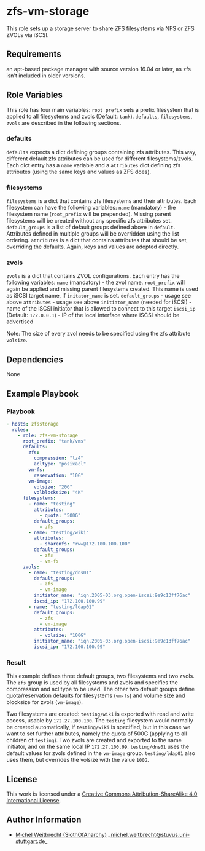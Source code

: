# zfs-vm-storage

This role sets up a storage server to share ZFS filesystems via NFS or ZFS ZVOLs via iSCSI.


## Requirements

an apt-based package manager with source version 16.04 or later, as zfs isn't included in older versions.


## Role Variables

This role has four main variables: `root_prefix` sets a prefix filesystem that is applied to all filesystems and zvols (Default: `tank`). `defaults`, `filesystems`, `zvols` are described in the following sections.

### defaults
`defaults` expects a dict defining groups containing zfs attributes. This way, different default zfs attributes can be used for different filesystems/zvols. Each dict entry has a `name` variable and a `attributes` dict defining zfs attributes (using the same keys and values as ZFS does).

### filesystems
`filesystems` is a dict that contains zfs filesystems and their attributes. Each filesystem can have the following variables:
`name` (mandatory) - the filesystem name (`root_prefix` will be prepended). Missing parent filesystems will be created without any specific zfs attributes set.
`default_groups` is a list of default groups defined above in `default`. Attributes defined in multiple groups will be overridden using the list ordering.
`attributes` is a dict that contains attributes that should be set, overriding the defaults. Again, keys and values are adopted directly.

### zvols
`zvols` is a dict that contains ZVOL configurations. Each entry has the following variables:
	`name` (mandatory) - the zvol name. `root_prefix` will again be applied and missing parent filesystems created. This name is used as iSCSI target name, if `initator_name` is set.
	`default_groups` - usage see above
	`attributes` - usage see above
	`initiator_name` (needed for iSCSI) - name of the iSCSI initiator that is allowed to connect to this target
	`iscsi_ip` (Default: `172.0.0.1`) - IP of the local interface where iSCSI should be advertised

Note: The size of every zvol needs to be specified using the zfs attribute `volsize`.

## Dependencies

None


## Example Playbook

### Playbook

```yml
- hosts: zfsstorage
  roles:
    - role: zfs-vm-storage
      root_prefix: "tank/vms"
      defaults:
        zfs:
          compression: "lz4"
          acltype: "posixacl"
        vm-fs:
          reservation: "10G"
        vm-image:
          volsize: "20G"
          volblocksize: "4K"
      filesystems:
        - name: "testing"
          attributes:
            - quota: "500G"
          default_groups:
            - zfs
        - name: "testing/wiki"
          attributes:
            - sharenfs: "rw=@172.100.100.100"
          default_groups:
            - zfs
            - vm-fs
      zvols:
        - name: "testing/dns01"
          default_groups:
            - zfs
            - vm-image
          initiator_name: "iqn.2005-03.org.open-iscsi:9e9c13ff76ac"
          iscsi_ip: "172.100.100.99"
        - name: "testing/ldap01"
          default_groups:
            - zfs
            - vm-image
          attributes:
            - volsize: "100G"
          initiator_name: "iqn.2005-03.org.open-iscsi:9e9c13ff76ac"
          iscsi_ip: "172.100.100.99"
```

### Result

This example defines three default groups, two filesystems and two zvols. The `zfs` group is used by all filesystems and zvols and specifies the compression and acl type to be used. The other two default groups define quota/reservation defaults for filesystems (`vm-fs`) and volume size and blocksize for zvols (`vm-image`).

Two filesystems are created: `testing/wiki` is exported with read and write access, usable by `172.27.100.100`. The `testing` filesystem would normally be created automatically, if `testing/wiki` is specified, but in this case we want to set further attributes, namely the quota of 500G (applying to all children of `testing`).
Two zvols are created and exported to the same initiator, and on the same local IP `172.27.100.99`. `testing/dns01` uses the default values for zvols defined in the `vm-image` group. `testing/ldap01` also uses them, but overrides the volsize with the value `100G`.


## License

This work is licensed under a [Creative Commons Attribution-ShareAlike 4.0 International License](http://creativecommons.org/licenses/by-sa/4.0/).


## Author Information

 * [Michel Weitbrecht (SlothOfAnarchy)](https://github.com/SlothOfAnarchy) _michel.weitbrecht@stuvus.uni-stuttgart.de_
